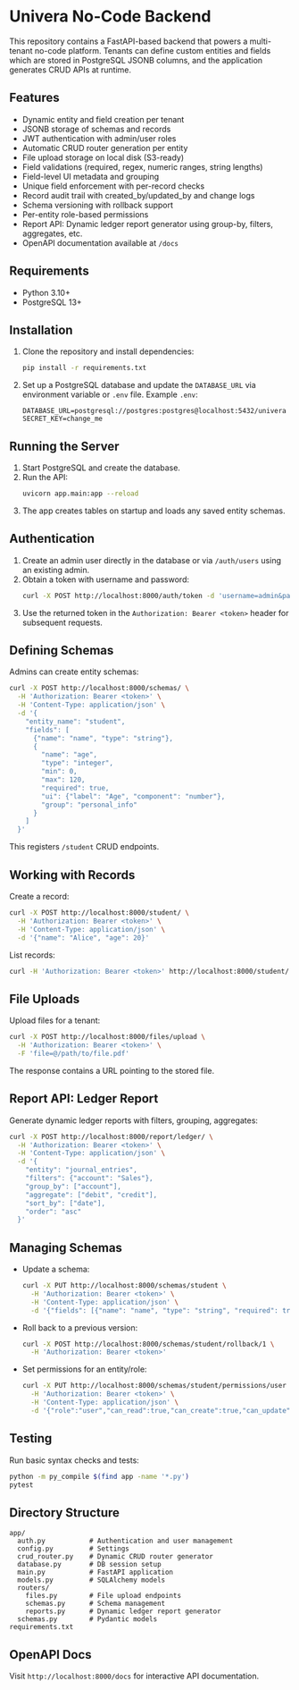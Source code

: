 # Univera No-Code Backend

This repository contains a FastAPI-based backend that powers a multi-tenant no-code platform. Tenants can define custom entities and fields which are stored in PostgreSQL JSONB columns, and the application generates CRUD APIs at runtime.

## Features
- Dynamic entity and field creation per tenant
- JSONB storage of schemas and records
- JWT authentication with admin/user roles
- Automatic CRUD router generation per entity
- File upload storage on local disk (S3-ready)
- Field validations (required, regex, numeric ranges, string lengths)
- Field-level UI metadata and grouping
- Unique field enforcement with per-record checks
- Record audit trail with created_by/updated_by and change logs
- Schema versioning with rollback support
- Per-entity role-based permissions
- Report API: Dynamic ledger report generator using group-by, filters, aggregates, etc.
- OpenAPI documentation available at `/docs`

## Requirements
- Python 3.10+
- PostgreSQL 13+

## Installation
1. Clone the repository and install dependencies:
   ```bash
   pip install -r requirements.txt
   ```
2. Set up a PostgreSQL database and update the `DATABASE_URL` via environment variable or `.env` file. Example `.env`:
   ```env
   DATABASE_URL=postgresql://postgres:postgres@localhost:5432/univera
   SECRET_KEY=change_me
   ```

## Running the Server
1. Start PostgreSQL and create the database.
2. Run the API:
   ```bash
   uvicorn app.main:app --reload
   ```
3. The app creates tables on startup and loads any saved entity schemas.

## Authentication
1. Create an admin user directly in the database or via `/auth/users` using an existing admin.
2. Obtain a token with username and password:
   ```bash
   curl -X POST http://localhost:8000/auth/token -d 'username=admin&password=secret'
   ```
3. Use the returned token in the `Authorization: Bearer <token>` header for subsequent requests.

## Defining Schemas
Admins can create entity schemas:
```bash
curl -X POST http://localhost:8000/schemas/ \
  -H 'Authorization: Bearer <token>' \
  -H 'Content-Type: application/json' \
  -d '{
    "entity_name": "student",
    "fields": [
      {"name": "name", "type": "string"},
      {
        "name": "age",
        "type": "integer",
        "min": 0,
        "max": 120,
        "required": true,
        "ui": {"label": "Age", "component": "number"},
        "group": "personal_info"
      }
    ]
  }'
```
This registers `/student` CRUD endpoints.

## Working with Records
Create a record:
```bash
curl -X POST http://localhost:8000/student/ \
  -H 'Authorization: Bearer <token>' \
  -H 'Content-Type: application/json' \
  -d '{"name": "Alice", "age": 20}'
```
List records:
```bash
curl -H 'Authorization: Bearer <token>' http://localhost:8000/student/
```

## File Uploads
Upload files for a tenant:
```bash
curl -X POST http://localhost:8000/files/upload \
  -H 'Authorization: Bearer <token>' \
  -F 'file=@/path/to/file.pdf'
```
The response contains a URL pointing to the stored file.

## Report API: Ledger Report
Generate dynamic ledger reports with filters, grouping, aggregates:
```bash
curl -X POST http://localhost:8000/report/ledger/ \
  -H 'Authorization: Bearer <token>' \
  -H 'Content-Type: application/json' \
  -d '{
    "entity": "journal_entries",
    "filters": {"account": "Sales"},
    "group_by": ["account"],
    "aggregate": ["debit", "credit"],
    "sort_by": ["date"],
    "order": "asc"
  }'
```

## Managing Schemas
- Update a schema:
  ```bash
  curl -X PUT http://localhost:8000/schemas/student \
    -H 'Authorization: Bearer <token>' \
    -H 'Content-Type: application/json' \
    -d '{"fields": [{"name": "name", "type": "string", "required": true}]}'
  ```
- Roll back to a previous version:
  ```bash
  curl -X POST http://localhost:8000/schemas/student/rollback/1 \
    -H 'Authorization: Bearer <token>'
  ```
- Set permissions for an entity/role:
  ```bash
  curl -X PUT http://localhost:8000/schemas/student/permissions/user \
    -H 'Authorization: Bearer <token>' \
    -H 'Content-Type: application/json' \
    -d '{"role":"user","can_read":true,"can_create":true,"can_update":false,"can_delete":false}'
  ```

## Testing
Run basic syntax checks and tests:
```bash
python -m py_compile $(find app -name '*.py')
pytest
```

## Directory Structure
```
app/
  auth.py           # Authentication and user management
  config.py         # Settings
  crud_router.py    # Dynamic CRUD router generator
  database.py       # DB session setup
  main.py           # FastAPI application
  models.py         # SQLAlchemy models
  routers/
    files.py        # File upload endpoints
    schemas.py      # Schema management
    reports.py      # Dynamic ledger report generator
  schemas.py        # Pydantic models
requirements.txt
```

## OpenAPI Docs
Visit `http://localhost:8000/docs` for interactive API documentation.
